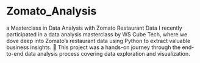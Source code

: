 # Zomato_Analysis
a Masterclass in Data Analysis with Zomato Restaurant Data
I recently participated in a data analysis masterclass by WS Cube Tech, where we dove deep into Zomato’s restaurant data using Python to extract valuable business insights. 🚀 This project was a hands-on journey through the end-to-end data analysis process covering data exploration and visualization. 
